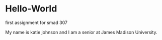 # Hello-World
first assignment for smad 307

My name is katie johnson and I am a senior at James Madison University.

